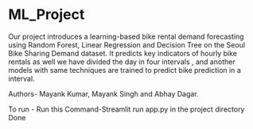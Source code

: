 # ML_Project
Our project introduces a learning-based bike rental
demand forecasting using Random Forest, Linear Regression and
Decision Tree on the Seoul Bike Sharing Demand dataset. It
predicts key indicators of hourly bike rentals as well we have
divided the day in four intervals , and another models with same
techniques are trained to predict bike prediction in a interval.

Authors- Mayank Kumar, Mayank Singh and Abhay Dagar.

To run - Run this Command-Streamlit run app.py in the project directory
Done
